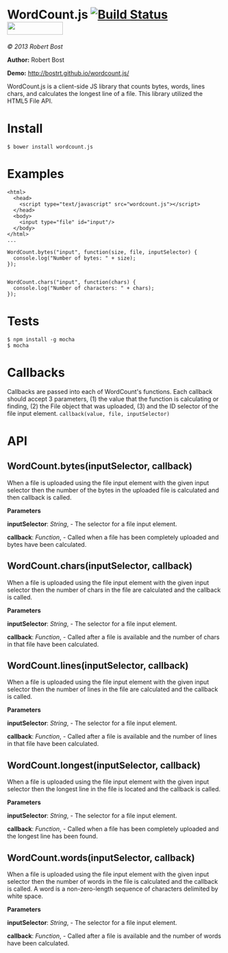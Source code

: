 WordCount.js [![Build Status](https://travis-ci.org/bostrt/wordcount.js.png?branch=master)](https://travis-ci.org/bostrt/wordcount.js) <img src="http://benschwarz.github.io/bower-badges/badge@2x.png" width="130" height="30">
============
*&copy; 2013 Robert Bost*

**Author:** Robert Bost <bostrt at gmail dot com>

**Demo:** http://bostrt.github.io/wordcount.js/

WordCount.js is a client-side JS library that counts bytes, words, lines
chars, and calculates the longest line of a file. This library utilized
the HTML5 File API.

Install
=======

`$ bower install wordcount.js`

Examples
========

```
<html>
  <head>
    <script type="text/javascript" src="wordcount.js"></script>
  </head>
  <body>
    <input type="file" id="input"/>
  </body>
</html>
...

WordCount.bytes("input", function(size, file, inputSelector) {
  console.log("Number of bytes: " + size);
});


WordCount.chars("input", function(chars) {
  console.log("Number of characters: " + chars);
});
```

Tests
=====

```
$ npm install -g mocha
$ mocha
```

Callbacks
=========
Callbacks are passed into each of WordCount's
functions. Each callback should accept 3 parameters, (1) the value that the
function is calculating or finding, (2) the File object that was uploaded,
(3) and the ID selector of the file input element.
`callback(value, file, inputSelector)`

API
===

WordCount.bytes(inputSelector, callback)
----------------------------------------
When a file is uploaded using the file input element with the given input
selector then the number of the bytes in the uploaded file is calculated
and then callback is called.


**Parameters**

**inputSelector**:  *String*,  - The selector for a file input element.

**callback**:  *Function*,  - Called when a file has been completely uploaded and bytes have been calculated.

WordCount.chars(inputSelector, callback)
----------------------------------------
When a file is uploaded using the file input element with the given input
selector then the number of chars in the file are calculated and the
callback is called.


**Parameters**

**inputSelector**:  *String*,  - The selector for a file input element.

**callback**:  *Function*,  - Called after a file is available and the number of chars in that file have been calculated.

WordCount.lines(inputSelector, callback)
----------------------------------------
When a file is uploaded using the file input element with the given input
selector then the number of lines in the file are calculated and the
callback is called.


**Parameters**

**inputSelector**:  *String*,  - The selector for a file input element.

**callback**:  *Function*,  - Called after a file is available and the number of lines in that file have been calculated.

WordCount.longest(inputSelector, callback)
------------------------------------------
When a file is uploaded using the file input element with the given input
selector then the longest line in the file is located and the callback
is called.



**Parameters**

**inputSelector**:  *String*,  - The selector for a file input element.

**callback**:  *Function*,  - Called when a file has been completely uploaded and the longest line has been found.

WordCount.words(inputSelector, callback)
----------------------------------------
When a file is uploaded using the file input element with the given input
selector then the number of words in the file is calculated and the
callback is called. A word is a non-zero-length sequence of characters
delimited by white space.


**Parameters**

**inputSelector**:  *String*,  - The selector for a file input element.

**callback**:  *Function*,  - Called after a file is available and the number of words have been calculated.
